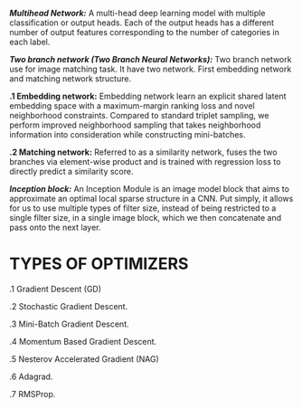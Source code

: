 
***Multihead Network:***
                     A multi-head deep learning model with multiple classification or output heads. Each of the output heads has a different number of output features corresponding to the number of categories in each label.
		     
		     
***Two branch network (Two Branch Neural Networks):***
                                                Two branch network use for image matching task. It have two network. First embedding network and matching network structure.
						
						
**.1 Embedding network:**
                    Embedding network learn an explicit shared latent embedding space with a maximum-margin ranking loss and novel neighborhood constraints. Compared to standard triplet sampling, we perform improved neighborhood sampling that takes neighborhood information into consideration while constructing mini-batches.
		    
		    
**.2 Matching network:**
                                                   Referred to as a similarity network, fuses the two branches via element-wise product and is trained with regression loss to directly predict a similarity score.
						   
						   
***Inception block:***
		      An Inception Module is an image model block that aims to approximate an optimal local sparse structure in a CNN. Put simply, it allows for us to use multiple types of filter size, instead of being restricted to a single filter size, in a single image block, which we then concatenate and pass onto the next layer.

# TYPES OF OPTIMIZERS #

.1 Gradient Descent (GD)

.2 Stochastic Gradient Descent.

.3 Mini-Batch Gradient Descent.

.4 Momentum Based Gradient Descent.

.5 Nesterov Accelerated Gradient (NAG)

.6 Adagrad.

.7 RMSProp.

